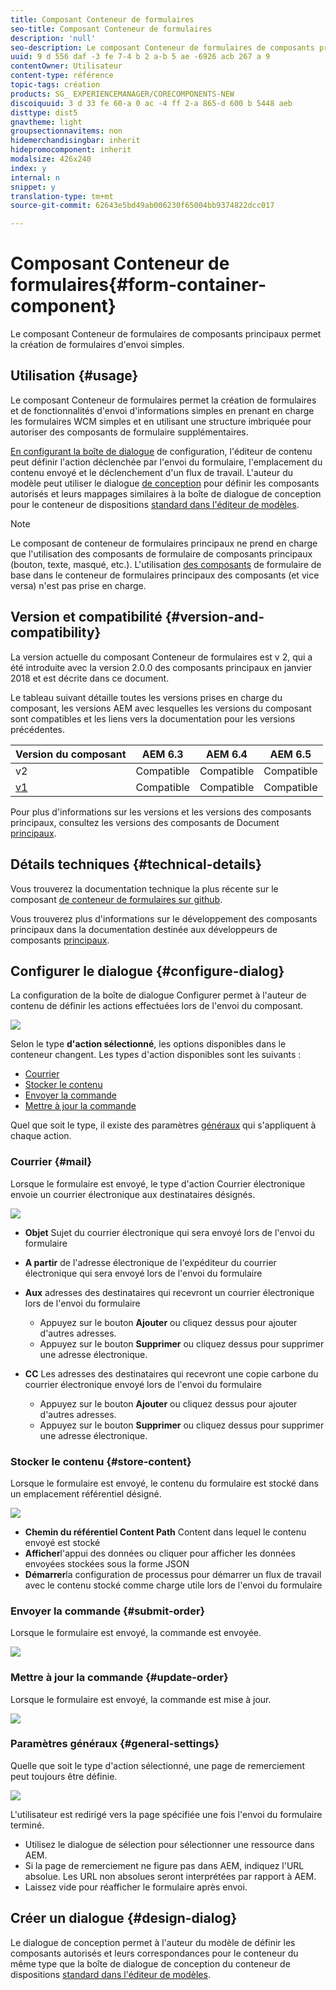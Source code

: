 ```yaml
---
title: Composant Conteneur de formulaires
seo-title: Composant Conteneur de formulaires
description: 'null'
seo-description: Le composant Conteneur de formulaires de composants principaux permet la création de formulaires d'envoi simples.
uuid: 9 d 556 daf -3 fe 7-4 b 2 a-b 5 ae -6926 acb 267 a 9
contentOwner: Utilisateur
content-type: référence
topic-tags: création
products: SG_ EXPERIENCEMANAGER/CORECOMPONENTS-NEW
discoiquuid: 3 d 33 fe 60-a 0 ac -4 ff 2-a 865-d 600 b 5448 aeb
disttype: dist5
gnavtheme: light
groupsectionnavitems: non
hidemerchandisingbar: inherit
hidepromocomponent: inherit
modalsize: 426x240
index: y
internal: n
snippet: y
translation-type: tm+mt
source-git-commit: 62643e5bd49ab006230f65004bb9374822dcc017

---
```



# Composant Conteneur de formulaires{#form-container-component}

Le composant Conteneur de formulaires de composants principaux permet la création de formulaires d&#39;envoi simples.

## Utilisation {#usage}

Le composant Conteneur de formulaires permet la création de formulaires et de fonctionnalités d&#39;envoi d&#39;informations simples en prenant en charge les formulaires WCM simples et en utilisant une structure imbriquée pour autoriser des composants de formulaire supplémentaires.

[En configurant la boîte de dialogue](#configure-dialog) de configuration, l&#39;éditeur de contenu peut définir l&#39;action déclenchée par l&#39;envoi du formulaire, l&#39;emplacement du contenu envoyé et le déclenchement d&#39;un flux de travail. L&#39;auteur du modèle peut utiliser le dialogue [de conception](#design-dialog) pour définir les composants autorisés et leurs mappages similaires à la boîte de dialogue de conception pour le conteneur de dispositions [standard dans l&#39;éditeur de modèles](https://helpx.adobe.com/experience-manager/6-5/sites/authoring/using/templates.html).

>[!NOTE]
>
>Le composant de conteneur de formulaires principaux ne prend en charge que l&#39;utilisation des composants de formulaire de composants principaux (bouton, texte, masqué, etc.). L&#39;utilisation [des composants](https://helpx.adobe.com/experience-manager/6-5/sites/authoring/using/default-components-foundation.html) de formulaire de base dans le conteneur de formulaires principaux des composants (et vice versa) n&#39;est pas prise en charge.

## Version et compatibilité {#version-and-compatibility}

La version actuelle du composant Conteneur de formulaires est v 2, qui a été introduite avec la version 2.0.0 des composants principaux en janvier 2018 et est décrite dans ce document.

Le tableau suivant détaille toutes les versions prises en charge du composant, les versions AEM avec lesquelles les versions du composant sont compatibles et les liens vers la documentation pour les versions précédentes.

| Version du composant | AEM 6.3 | AEM 6.4 | AEM 6.5 |
|--- |--- |--- |--- |
| v2 | Compatible | Compatible | Compatible |
| [v1](form-container-v1.md) | Compatible | Compatible | Compatible |

Pour plus d&#39;informations sur les versions et les versions des composants principaux, consultez les versions des composants de Document [principaux](versions.md).

## Détails techniques {#technical-details}

Vous trouverez la documentation technique la plus récente sur le composant [de conteneur de formulaires sur github](https://github.com/adobe/aem-core-wcm-components/blob/master/content/src/content/jcr_root/apps/core/wcm/components/form/container/v2/container).

Vous trouverez plus d&#39;informations sur le développement des composants principaux dans la documentation destinée aux développeurs de composants [principaux](developing.md).

## Configurer le dialogue {#configure-dialog}

La configuration de la boîte de dialogue Configurer permet à l&#39;auteur de contenu de définir les actions effectuées lors de l&#39;envoi du composant.

![](assets/screen_shot_2018-01-12at122046.png)

Selon le type **d&#39;action sélectionné**, les options disponibles dans le conteneur changent. Les types d&#39;action disponibles sont les suivants :

* [Courrier](#mail)
* [Stocker le contenu](#store-content)
* [Envoyer la commande](#submit-order)
* [Mettre à jour la commande](#update-order)

Quel que soit le type, il existe des paramètres [généraux](#general-settings) qui s&#39;appliquent à chaque action.

### Courrier {#mail}

Lorsque le formulaire est envoyé, le type d&#39;action Courrier électronique envoie un courrier électronique aux destinataires désignés.

![](assets/screen_shot_2018-01-12at122554.png)

* **Objet**
Sujet du courrier électronique qui sera envoyé lors de l&#39;envoi du formulaire
* **A partir**
de l&#39;adresse électronique de l&#39;expéditeur du courrier électronique qui sera envoyé lors de l&#39;envoi du formulaire
* **Aux**
adresses des destinataires qui recevront un courrier électronique lors de l&#39;envoi du formulaire

   * Appuyez sur le bouton **Ajouter** ou cliquez dessus pour ajouter d&#39;autres adresses.
   * Appuyez sur le bouton **Supprimer** ou cliquez dessus pour supprimer une adresse électronique.
* **CC**
Les adresses des destinataires qui recevront une copie carbone du courrier électronique envoyé lors de l&#39;envoi du formulaire
   * Appuyez sur le bouton **Ajouter** ou cliquez dessus pour ajouter d&#39;autres adresses.
   * Appuyez sur le bouton **Supprimer** ou cliquez dessus pour supprimer une adresse électronique.

### Stocker le contenu {#store-content}

Lorsque le formulaire est envoyé, le contenu du formulaire est stocké dans un emplacement référentiel désigné.

![](assets/screen_shot_2018-01-12at122538.png)

* **Chemin du référentiel Content Path**
Content dans lequel le contenu envoyé est stocké
* **Afficher**l&#39;appui des données
ou cliquer pour afficher les données envoyées stockées sous la forme JSON
* **Démarrer**la configuration de processus
pour démarrer un flux de travail avec le contenu stocké comme charge utile lors de l&#39;envoi du formulaire

### Envoyer la commande {#submit-order}

Lorsque le formulaire est envoyé, la commande est envoyée.

![](assets/chlimage_1-3.png)

### Mettre à jour la commande {#update-order}

Lorsque le formulaire est envoyé, la commande est mise à jour.

![](assets/chlimage_1-4.png)

### Paramètres généraux {#general-settings}

Quelle que soit le type d&#39;action sélectionné, une page de remerciement peut toujours être définie.

![](assets/chlimage_1-5.png)

L&#39;utilisateur est redirigé vers la page spécifiée une fois l&#39;envoi du formulaire terminé.

* Utilisez le dialogue de sélection pour sélectionner une ressource dans AEM.
* Si la page de remerciement ne figure pas dans AEM, indiquez l&#39;URL absolue. Les URL non absolues seront interprétées par rapport à AEM.
* Laissez vide pour réafficher le formulaire après envoi.

## Créer un dialogue {#design-dialog}

Le dialogue de conception permet à l&#39;auteur du modèle de définir les composants autorisés et leurs correspondances pour le conteneur du même type que la boîte de dialogue de conception du conteneur de dispositions [standard dans l&#39;éditeur de modèles](https://helpx.adobe.com/experience-manager/6-5/sites/authoring/using/templates.html).